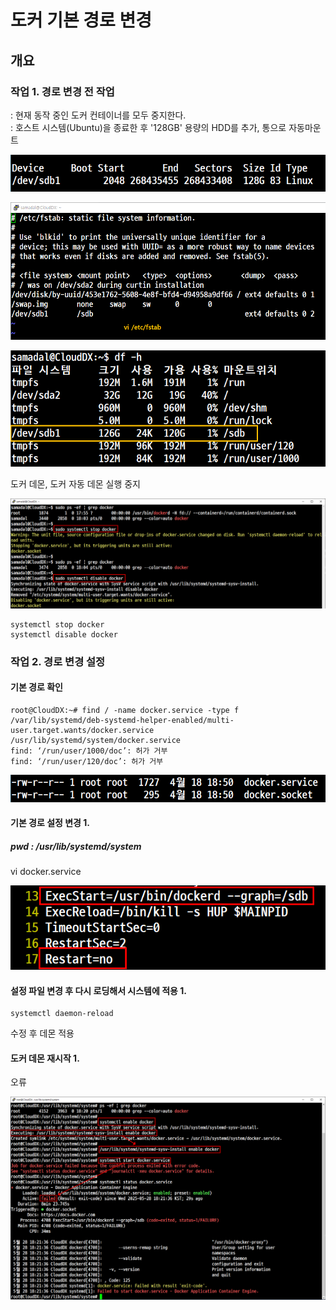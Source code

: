 # 도커 기본 경로 변경
## 개요

### 작업 1. 경로 변경 전 작업

: 현재 동작 중인 도커 컨테이너를 모두 중지한다.<br>
: 호스트 시스템(Ubuntu)을 종료한 후 '128GB' 용량의  HDD를 추가, 통으로 자동마운트

![](./img/20250528.img/0008.png)

![](./img/20250528.img/0009.png)

![](./img/20250528.img/0010.png)

도커 데몬, 도커 자동 데몬 실행 중지

![](./img/20250528.img/0011.png)

```
systemctl stop docker
systemctl disable docker
```

### 작업 2. 경로 변경 설정

#### 기본 경로 확인
```
root@CloudDX:~# find / -name docker.service -type f
/var/lib/systemd/deb-systemd-helper-enabled/multi-user.target.wants/docker.service
/usr/lib/systemd/system/docker.service
find: ‘/run/user/1000/doc’: 허가 거부
find: ‘/run/user/120/doc’: 허가 거부
```
![](./img/20250528.img/0012.png)

#### 기본 경로 설정 변경 1.
##### pwd : /usr/lib/systemd/system

vi docker.service

![](./img/20250528.img/0013.png)

#### 설정 파일 변경 후 다시 로딩해서 시스템에 적용 1. 
```
systemctl daemon-reload
```
수정 후 데몬 적용

#### 도커 데몬 재시작 1.
오류

![](./img/20250528.img/0014.png)
